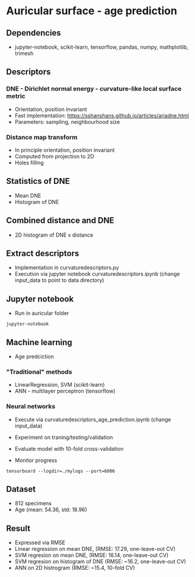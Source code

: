 # Auricular surface - age prediction

## Dependencies

* jupyter-notebook, scikit-learn, tensorflow, pandas, numpy, mathplotlib, trimesh

## Descriptors

### DNE - Dirichlet normal energy - curvature-like local surface metric

* Orientation, position invariant
* Fast implementation: https://sshanshans.github.io/articles/ariadne.html
* Parameters: sampling, neighbourhood size

### Distance map transform

* In principle orientation, position invariant
* Computed from projection to 2D
* Holes filling

## Statistics of DNE

* Mean DNE
* Histogram of DNE

## Combined distance and DNE

* 2D histogram of DNE x distance

## Extract descriptors

* Implementation in curvaturedescriptors.py
* Execution via jupyter notebook curvaturedescriptors.ipynb (change input_data to point to data directory)

## Jupyter notebook

* Run in auricular folder

```
jupyter-notebook
```


## Machine learning

* Age predciction

### "Traditional" methods

* LinearRegression, SVM (scikit-learn)
* ANN - multilayer perceptron (tensorflow)

### Neural networks

* Execute via curvaturedescriptors_age_prediction.ipynb (change input_data)
* Experiment on traning/testing/validation
* Evaluate model with 10-fold cross-validation

* Monitor progress

```
tensorboard --logdir=./mylogs --port=6006
```

## Dataset

* 812 specimens
* Age (mean: 54.36, std: 18.96)

## Result

* Expressed via RMSE
* Linear regression on mean DNE, (RMSE: 17.29, one-leave-out CV)
* SVM regresion on mean DNE, (RMSE: 16.14, one-leave-out CV)
* SVM regresion on histogram of DNE (RMSE: ~16.2, one-leave-out CV)
* ANN on 2D histrogram (RMSE: ~15.4, 10-fold CV)
